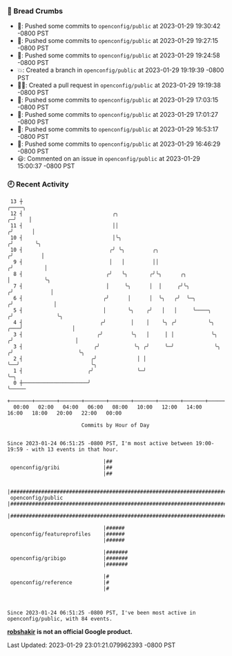 ### 🍞 Bread Crumbs

 * 🚢: Pushed some commits to `openconfig/public` at 2023-01-29 19:30:42 -0800 PST
 * 🚢: Pushed some commits to `openconfig/public` at 2023-01-29 19:27:15 -0800 PST
 * 🚢: Pushed some commits to `openconfig/public` at 2023-01-29 19:24:58 -0800 PST
 * 💥: Created a branch in `openconfig/public` at 2023-01-29 19:19:39 -0800 PST
 * ✍🏼: Created a pull request in `openconfig/public` at 2023-01-29 19:19:38 -0800 PST
 * 🚢: Pushed some commits to `openconfig/public` at 2023-01-29 17:03:15 -0800 PST
 * 🚢: Pushed some commits to `openconfig/public` at 2023-01-29 17:01:27 -0800 PST
 * 🚢: Pushed some commits to `openconfig/public` at 2023-01-29 16:53:17 -0800 PST
 * 🚢: Pushed some commits to `openconfig/public` at 2023-01-29 16:46:29 -0800 PST
 * 😃: Commented on an issue in `openconfig/public` at 2023-01-29 15:00:37 -0800 PST

### 🕘 Recent Activity
```
 13 ┼                                                                                 ╭────╮
 12 ┤                             ╭╮                                                ╭─╯    │
 11 ┤                             ││                                               ╭╯      │
 10 ┤                             │╰╮                                             ╭╯       ╰╮
 10 ┤                            ╭╯ ╰╮         ╭╮                                ╭╯         │
  9 ┤                            │   │         ││                               ╭╯          │
  8 ┤                           ╭╯   ╰╮       ╭╯╰╮      ╭╮                      │           ╰╮
  7 ┤                           │     ╰╮      │  │     ╭╯╰╮                    ╭╯            │
  6 ┤                          ╭╯      │      │  ╰╮   ╭╯  ╰─╮                 ╭╯             │
  5 ┤                          │       ╰╮    ╭╯   │   │     ╰────╮           ╭╯              ╰╮
  4 ┤                         ╭╯        │    │    ╰╮ ╭╯          ╰╮      ╭───╯                │
  3 ┤                        ╭╯         ╰╮   │     │ │            ╰╮    ╭╯                    │
  3 ┤                       ╭╯           ╰╮ ╭╯     ╰─╯             ╰╮  ╭╯                     ╰╮
  2 ┤                      ╭╯             │ │                       ╰──╯                       ╰╮
  1 ┤                     ╭╯              ╰─╯                                                   ╰─╮
  0 ┼─────────────────────╯                                                                       ╰─────
    +───────+───────+───────+───────+───────+───────+───────+───────+───────+───────+───────+───────+────
  00:00   02:00   04:00   06:00   08:00   10:00   12:00   14:00   16:00   18:00   20:00   22:00   00:00   

						Commits by Hour of Day


Since 2023-01-24 06:51:25 -0800 PST, I'm most active between 19:00-19:59 - with 13 events in that hour.

```



```
                               |##
 openconfig/gribi              |##
                               |##

                               |####################################################################################
 openconfig/public             |####################################################################################
                               |####################################################################################

                               |######
 openconfig/featureprofiles    |######
                               |######

                               |#######
 openconfig/gribigo            |#######
                               |#######

                               |#
 openconfig/reference          |#
                               |#



Since 2023-01-24 06:51:25 -0800 PST, I've been most active in openconfig/public, with 84 events.

```
**[robshakir](mailto:robjs@google.com) is not an official Google product.**  


Last Updated: 2023-01-29 23:01:21.079962393 -0800 PST
